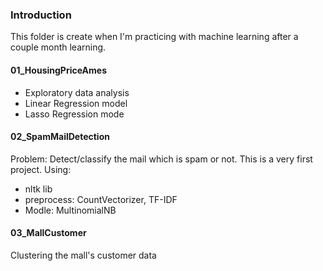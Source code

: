 ### Introduction
This folder is create when I'm practicing with machine learning after a couple month learning.

#### 01_HousingPriceAmes
- Exploratory data analysis
- Linear Regression model
- Lasso Regression mode
#### 02_SpamMailDetection
Problem: Detect/classify the mail which is spam or not. This is a very first project.
Using: 
 - nltk lib
 - preprocess: CountVectorizer, TF-IDF
 - Modle: MultinomialNB 

#### 03_MallCustomer
Clustering the mall's customer data
